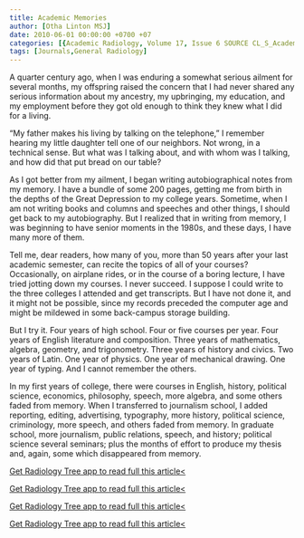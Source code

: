 ```yaml
---
title: Academic Memories
author: [Otha Linton MSJ]
date: 2010-06-01 00:00:00 +0700 +07
categories: [{Academic Radiology, Volume 17, Issue 6 SOURCE CL_S_AcademicRadiologyVolume17Issue6 1}]
tags: [Journals,General Radiology]
---
```

A quarter century ago, when I was enduring a somewhat serious ailment for several months, my offspring raised the concern that I had never shared any serious information about my ancestry, my upbringing, my education, and my employment before they got old enough to think they knew what I did for a living.

“My father makes his living by talking on the telephone,” I remember hearing my little daughter tell one of our neighbors. Not wrong, in a technical sense. But what was I talking about, and with whom was I talking, and how did that put bread on our table?

As I got better from my ailment, I began writing autobiographical notes from my memory. I have a bundle of some 200 pages, getting me from birth in the depths of the Great Depression to my college years. Sometime, when I am not writing books and columns and speeches and other things, I should get back to my autobiography. But I realized that in writing from memory, I was beginning to have senior moments in the 1980s, and these days, I have many more of them.

Tell me, dear readers, how many of you, more than 50 years after your last academic semester, can recite the topics of all of your courses? Occasionally, on airplane rides, or in the course of a boring lecture, I have tried jotting down my courses. I never succeed. I suppose I could write to the three colleges I attended and get transcripts. But I have not done it, and it might not be possible, since my records preceded the computer age and might be mildewed in some back-campus storage building.

But I try it. Four years of high school. Four or five courses per year. Four years of English literature and composition. Three years of mathematics, algebra, geometry, and trigonometry. Three years of history and civics. Two years of Latin. One year of physics. One year of mechanical drawing. One year of typing. And I cannot remember the others.

In my first years of college, there were courses in English, history, political science, economics, philosophy, speech, more algebra, and some others faded from memory. When I transferred to journalism school, I added reporting, editing, advertising, typography, more history, political science, criminology, more speech, and others faded from memory. In graduate school, more journalism, public relations, speech, and history; political science several seminars; plus the months of effort to produce my thesis and, again, some which disappeared from memory.

[Get Radiology Tree app to read full this article<](https://clinicalpub.com/app)

[Get Radiology Tree app to read full this article<](https://clinicalpub.com/app)

[Get Radiology Tree app to read full this article<](https://clinicalpub.com/app)

[Get Radiology Tree app to read full this article<](https://clinicalpub.com/app)